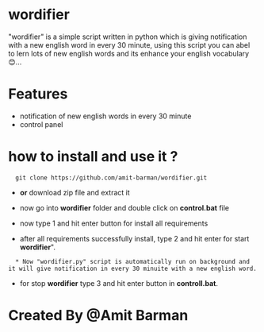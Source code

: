 # wordifier

"wordifier" is a simple script written in python which is giving notification with a new english word in every 30 minute,
using this script you can abel to lern lots of new english words and its enhance your english vocabulary 😊...

# Features

- notification of new english words in every 30 minute
- control panel

# how to install and use it ?

 ```
   git clone https://github.com/amit-barman/wordifier.git
 ```
 - <b>or</b> download zip file and extract it

 - now go into <b>wordifier</b> folder and double click on <b>control.bat</b> file
 - now type 1 and hit enter button for install all requirements
 - after all requirements successfully install, type 2 and hit enter for start <b>wordifier</b>".
 ```
   * Now "wordifier.py" script is automatically run on background and it will give notification in every 30 minuite with a new english word.
 ```
 - for stop <b>wordifier</b> type 3 and hit enter button in <b>controll.bat</b>.

# Created By @Amit Barman
